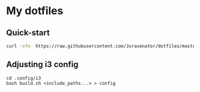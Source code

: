 # My dotfiles

## Quick-start

```bash
curl -sfo- https://raw.githubusercontent.com/Juravenator/dotfiles/master/install.sh | bash
```

## Adjusting i3 config

```
cd .config/i3
bash build.sh <include_paths...> > config
```
